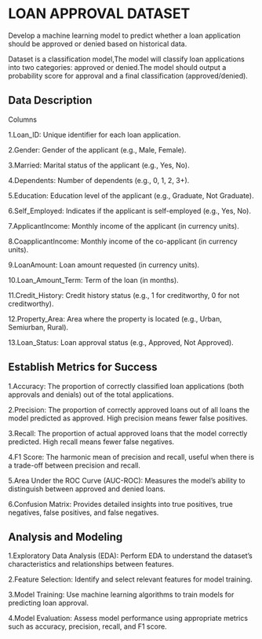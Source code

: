 
# LOAN APPROVAL DATASET

Develop a machine learning model to predict whether a loan application should be approved or denied based on historical data.

Dataset is a classification model,The model will classify loan applications into two categories: approved or denied.The model should output a probability score for approval and a final classification (approved/denied).


## Data Description

Columns

1.Loan_ID: Unique identifier for each loan application.

2.Gender: Gender of the applicant (e.g., Male, Female).

3.Married: Marital status of the applicant (e.g., Yes, No).

4.Dependents: Number of dependents (e.g., 0, 1, 2, 3+).

5.Education: Education level of the applicant (e.g., Graduate, Not Graduate).

6.Self_Employed: Indicates if the applicant is self-employed (e.g., Yes, No).

7.ApplicantIncome: Monthly income of the applicant (in currency units).

8.CoapplicantIncome: Monthly income of the co-applicant (in currency units).

9.LoanAmount: Loan amount requested (in currency units).

10.Loan_Amount_Term: Term of the loan (in months).

11.Credit_History: Credit history status (e.g., 1 for creditworthy, 0 for not creditworthy).

12.Property_Area: Area where the property is located (e.g., Urban, Semiurban, Rural).

13.Loan_Status: Loan approval status (e.g., Approved, Not Approved).
## Establish Metrics for Success

1.Accuracy: The proportion of correctly classified loan applications (both approvals and denials) out of the total applications.

2.Precision: The proportion of correctly approved loans out of all loans the model predicted as approved. High precision means fewer false positives.

3.Recall: The proportion of actual approved loans that the model correctly predicted. High recall means fewer false negatives.

4.F1 Score: The harmonic mean of precision and recall, useful when there is a trade-off between precision and recall.

5.Area Under the ROC Curve (AUC-ROC): Measures the model’s ability to distinguish between approved and denied loans.

6.Confusion Matrix: Provides detailed insights into true positives, true negatives, false positives, and false negatives.
## Analysis and Modeling

1.Exploratory Data Analysis (EDA): Perform EDA to understand the dataset’s characteristics and relationships between features.

2.Feature Selection: Identify and select relevant features for model training.

3.Model Training: Use machine learning algorithms to train models for predicting loan approval.

4.Model Evaluation: Assess model performance using appropriate metrics such as accuracy, precision, recall, and F1 score.

